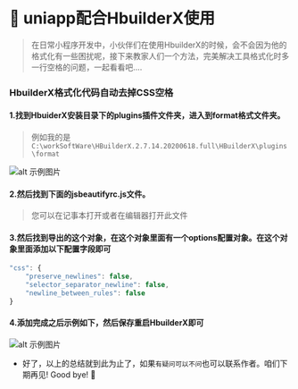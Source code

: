 
# :love_hotel: uniapp配合HbuilderX使用



>在日常小程序开发中，小伙伴们在使用HbuilderX的时候，会不会因为他的格式化有一些困扰呢，接下来教家人们一个方法，完美解决工具格式化时多一行空格的问题，一起看看吧....


### HbuilderX格式化代码自动去掉CSS空格

#### 1.找到HbuiderX安装目录下的plugins插件文件夹，进入到format格式文件夹。

>例如我的是 `C:\workSoftWare\HBuilderX.2.7.14.20200618.full\HBuilderX\plugins\format`

![alt 示例图片](/img/study/uniapp/uniapp配合HbuilderX使用/目录.jpg)




#### 2.然后找到下面的jsbeautifyrc.js文件。

>您可以在记事本打开或者在编辑器打开此文件

#### 3.然后找到导出的这个对象，在这个对象里面有一个options配置对象。在这个对象里面添加以下配置字段即可

```javascript
"css": {  
    "preserve_newlines": false,
    "selector_separator_newline": false,  
    "newline_between_rules": false
}

```

#### 4.添加完成之后示例如下，然后保存重启HbuilderX即可


![alt 示例图片](/img/study/uniapp/uniapp配合HbuilderX使用/配置.jpg)




* 好了，以上的总结就到此为止了，如果`有疑问可以不问`也可以联系作者。咱们下期再见! Good bye! 🌸
